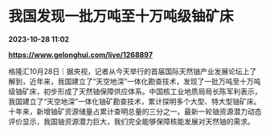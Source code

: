 # 我国发现一批万吨至十万吨级铀矿床

**2023-10-28 11:02**

**https://www.gelonghui.com/live/1268897**

格隆汇10月28日｜据央视，记者从今天举行的首届国际天然铀产业发展论坛上了解到，近年来，我国建立了“天空地深”一体化勘查技术，发现了一批万吨至十万吨级铀矿床，初步形成了天然铀保障供应体系。中国核工业地质局局长陈军利表示，我国建立了“天空地深”一体化铀矿勘查技术，累计探明多个大型、特大型铀矿床。十年来，新增铀矿资源储量占累计查明总量的三分之一。最新一轮铀资源潜力动态评价显示，我国铀资源潜力巨大，我们完全能够保障核能发展对天然铀的需求。